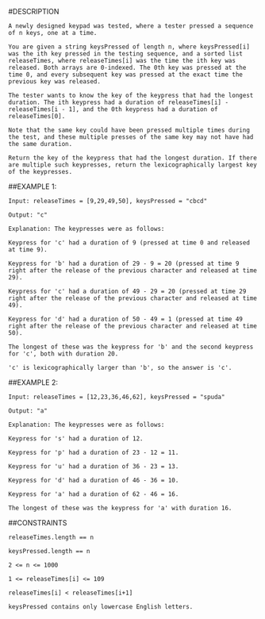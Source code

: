 #DESCRIPTION

	A newly designed keypad was tested, where a tester pressed a sequence of n keys, one at a time.

	You are given a string keysPressed of length n, where keysPressed[i] was the ith key pressed in the testing sequence, and a sorted list releaseTimes, where releaseTimes[i] was the time the ith key was released. Both arrays are 0-indexed. The 0th key was pressed at the time 0, and every subsequent key was pressed at the exact time the previous key was released.

	The tester wants to know the key of the keypress that had the longest duration. The ith keypress had a duration of releaseTimes[i] - releaseTimes[i - 1], and the 0th keypress had a duration of releaseTimes[0].

	Note that the same key could have been pressed multiple times during the test, and these multiple presses of the same key may not have had the same duration.

	Return the key of the keypress that had the longest duration. If there are multiple such keypresses, return the lexicographically largest key of the keypresses.

##EXAMPLE 1:

	Input: releaseTimes = [9,29,49,50], keysPressed = "cbcd"

	Output: "c"

	Explanation: The keypresses were as follows:

	Keypress for 'c' had a duration of 9 (pressed at time 0 and released at time 9).

	Keypress for 'b' had a duration of 29 - 9 = 20 (pressed at time 9 right after the release of the previous character and released at time 29).

	Keypress for 'c' had a duration of 49 - 29 = 20 (pressed at time 29 right after the release of the previous character and released at time 49).

	Keypress for 'd' had a duration of 50 - 49 = 1 (pressed at time 49 right after the release of the previous character and released at time 50).

	The longest of these was the keypress for 'b' and the second keypress for 'c', both with duration 20.

	'c' is lexicographically larger than 'b', so the answer is 'c'.

##EXAMPLE 2:

	Input: releaseTimes = [12,23,36,46,62], keysPressed = "spuda"

	Output: "a"

	Explanation: The keypresses were as follows:

	Keypress for 's' had a duration of 12.

	Keypress for 'p' had a duration of 23 - 12 = 11.

	Keypress for 'u' had a duration of 36 - 23 = 13.

	Keypress for 'd' had a duration of 46 - 36 = 10.

	Keypress for 'a' had a duration of 62 - 46 = 16.

	The longest of these was the keypress for 'a' with duration 16.

##CONSTRAINTS

	releaseTimes.length == n

	keysPressed.length == n

	2 <= n <= 1000

	1 <= releaseTimes[i] <= 109

	releaseTimes[i] < releaseTimes[i+1]

	keysPressed contains only lowercase English letters.
